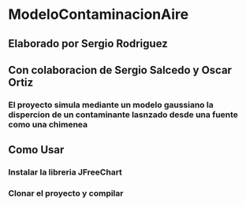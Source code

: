 # ModeloContaminacionAire

## Elaborado por Sergio Rodriguez
## Con colaboracion de Sergio Salcedo y Oscar Ortiz

### El proyecto simula mediante un modelo gaussiano la dispercion de un contaminante lasnzado desde una fuente como una chimenea

## Como Usar 

### Instalar la libreria JFreeChart
### Clonar el proyecto y compilar

